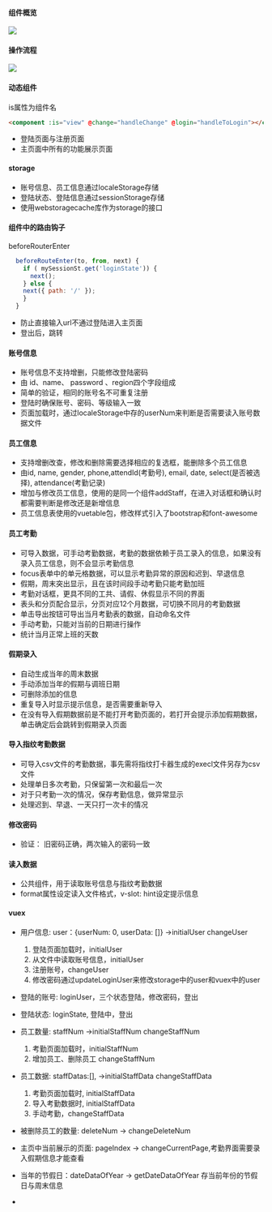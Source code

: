 #### 组件概览
![](https://ws4.sinaimg.cn/large/006tKfTcly1g1qgbvhsgij30ix0aet96.jpg)
#### 操作流程
![](https://ws2.sinaimg.cn/large/006tKfTcly1g1qgceouq9j31gm0pawg6.jpg)
#### 动态组件
is属性为组件名
```html
<component :is="view" @change="handleChange" @login="handleToLogin"></component>
```
- 登陆页面与注册页面
- 主页面中所有的功能展示页面

#### storage
- 账号信息、员工信息通过localeStorage存储
- 登陆状态、登陆信息通过sessionStorage存储
- 使用webstoragecache库作为storage的接口

#### 组件中的路由钩子
beforeRouterEnter
```js
  beforeRouteEnter(to, from, next) {
    if ( mySessionSt.get('loginState')) {
      next();
    } else {
    next({ path: '/' });
    }
  }
```
- 防止直接输入url不通过登陆进入主页面
- 登出后，跳转

#### 账号信息
- 账号信息不支持增删，只能修改登陆密码
- 由 id、name、 password 、region四个字段组成
- 简单的验证，相同的账号名不可重复注册
- 登陆时确保账号、密码、等级输入一致
- 页面加载时，通过localeStorage中存的userNum来判断是否需要读入账号数据文件

#### 员工信息
- 支持增删改查，修改和删除需要选择相应的复选框，能删除多个员工信息
- 由id, name, gender, phone,attendId(考勤号), email, date, select(是否被选择), attendance(考勤记录)
- 增加与修改员工信息，使用的是同一个组件addStaff，在进入对话框和确认时都需要判断是修改还是新增信息
- 员工信息表使用的vuetable包，修改样式引入了bootstrap和font-awesome

#### 员工考勤
- 可导入数据，可手动考勤数据，考勤的数据依赖于员工录入的信息，如果没有录入员工信息，则不会显示考勤信息
- focus表单中的单元格数据，可以显示考勤异常的原因和迟到、早退信息
- 假期，周末突出显示，且在该时间段手动考勤只能考勤加班
- 考勤对话框，更具不同的工共、请假、休假显示不同的界面
- 表头和分页配合显示，分页对应12个月数据，可切换不同月的考勤数据
- 单击导出按钮可导出当月考勤表的数据，自动命名文件
- 手动考勤，只能对当前的日期进行操作
- 统计当月正常上班的天数


#### 假期录入
- 自动生成当年的周末数据
- 手动添加当年的假期与调班日期
- 可删除添加的信息
- 重复导入时显示提示信息，是否需要重新导入
- 在没有导入假期数据前是不能打开考勤页面的，若打开会提示添加假期数据，单击确定后会跳转到假期录入页面

#### 导入指纹考勤数据
- 可导入csv文件的考勤数据，事先需将指纹打卡器生成的execl文件另存为csv文件
- 处理单日多次考勤，只保留第一次和最后一次
- 对于只考勤一次的情况，保存考勤信息，做异常显示
- 处理迟到、早退、一天只打一次卡的情况

#### 修改密码
- 验证： 旧密码正确，两次输入的密码一致

#### 读入数据
- 公共组件，用于读取账号信息与指纹考勤数据
- format属性设定读入文件格式，v-slot: hint设定提示信息

#### vuex
- 用户信息: user：{userNum: 0, userData: []} ->initialUser  changeUser
    1. 登陆页面加载时，initialUser
    2. 从文件中读取账号信息，initialUser
    3. 注册账号，changeUser
    4. 修改密码通过updateLoginUser来修改storage中的user和vuex中的user

- 登陆的账号: loginUser，三个状态登陆，修改密码，登出

- 登陆状态: loginState, 登陆中，登出

- 员工数量: staffNum ->initialStaffNum  changeStaffNum
    1. 考勤页面加载时，initialStaffNum
    2. 增加员工、删除员工 changeStaffNum

- 员工数据: staffDatas:[], ->initialStaffData changeStaffData
    1. 考勤页面加载时, initialStaffData
    2. 导入考勤数据时, initialStaffData
    3. 手动考勤，changeStaffData

- 被删除员工的数量: deleteNum -> changeDeleteNum

- 主页中当前展示的页面: pageIndex -> changeCurrentPage,考勤界面需要录入假期信息才能查看

- 当年的节假日：dateDataOfYear -> getDateDataOfYear 存当前年份的节假日与周末信息

-